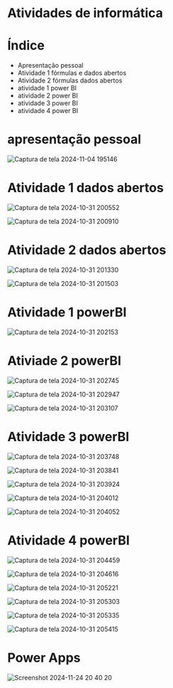 # Atividades de informática

# Índice
* Apresentação pessoal 
* Atividade 1 fórmulas e dados abertos
* Atividade 2 fórmulas dados abertos
* atividade 1 power BI 
* atividade 2 power BI
* atividade 3 power BI
* atividade 4 power BI

# apresentação pessoal

![Captura de tela 2024-11-04 195146](https://github.com/user-attachments/assets/94f19aba-74f5-4614-ac9d-4a04a5189630)

# Atividade 1 dados abertos 

![Captura de tela 2024-10-31 200552](https://github.com/user-attachments/assets/b153e182-bf04-4498-a288-79fb7b8613b4)

![Captura de tela 2024-10-31 200910](https://github.com/user-attachments/assets/26d1b26e-9381-42b3-b675-b82de1d69de7)

# Atividade 2 dados abertos

![Captura de tela 2024-10-31 201330](https://github.com/user-attachments/assets/915e90bb-8d3b-4543-80e0-11c46cce23af)

![Captura de tela 2024-10-31 201503](https://github.com/user-attachments/assets/22c24666-3aae-40ce-a4d2-dbc60592feba)

# Atividade 1 powerBI

![Captura de tela 2024-10-31 202153](https://github.com/user-attachments/assets/149fce2b-0a7f-44f6-9b45-bf8456cc3027)

# Ativiade 2 powerBI

![Captura de tela 2024-10-31 202745](https://github.com/user-attachments/assets/851bd890-e9ad-4c31-89a7-c21540533c39)

![Captura de tela 2024-10-31 202947](https://github.com/user-attachments/assets/bbeab0fb-3ab5-470d-8a83-ac1e4df41745)

![Captura de tela 2024-10-31 203107](https://github.com/user-attachments/assets/548ada8d-4831-4e13-a00a-74d1450d667d)

# Atividade 3 powerBI

![Captura de tela 2024-10-31 203748](https://github.com/user-attachments/assets/6f5efc8f-4d4f-42e0-982c-f98a676d09e3)

![Captura de tela 2024-10-31 203841](https://github.com/user-attachments/assets/4237022d-8c9c-488d-9b32-3465260cea14)

![Captura de tela 2024-10-31 203924](https://github.com/user-attachments/assets/98db8749-3319-4385-8cc7-f2d1e2899c95)

![Captura de tela 2024-10-31 204012](https://github.com/user-attachments/assets/317ae0e5-d970-4fab-a4ee-68c9070de284)

![Captura de tela 2024-10-31 204052](https://github.com/user-attachments/assets/0725c858-61b7-4af2-b84b-fe0b04699dc6)

# Atividade 4 powerBI

![Captura de tela 2024-10-31 204459](https://github.com/user-attachments/assets/6cb5211b-80ef-4efc-9367-30a78ba19644)

![Captura de tela 2024-10-31 204616](https://github.com/user-attachments/assets/9f4178f7-4069-4187-95a1-11ecca5b6598)

![Captura de tela 2024-10-31 205221](https://github.com/user-attachments/assets/b9d82998-ec75-4cac-9d12-0562b0bd9714)

![Captura de tela 2024-10-31 205303](https://github.com/user-attachments/assets/def7295a-2d8c-48d0-bda7-5577d7c4a88a)

![Captura de tela 2024-10-31 205335](https://github.com/user-attachments/assets/f2fafb8e-4b0c-4bca-bffe-5f2a00efb1e3)

![Captura de tela 2024-10-31 205415](https://github.com/user-attachments/assets/76b35d80-2f67-4f4d-a6ab-93e9085f7879)

# Power Apps

![Screenshot 2024-11-24 20 40 20](https://github.com/user-attachments/assets/2b014c68-9da0-43ea-8bd6-4a74d621492c)

